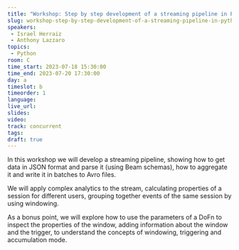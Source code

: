 ```yaml
---
title: "Workshop: Step by step development of a streaming pipeline in Python"
slug: workshop-step-by-step-development-of-a-streaming-pipeline-in-python
speakers:
 - Israel Herraiz
 - Anthony Lazzaro
topics:
 - Python
room: C
time_start: 2023-07-18 15:30:00
time_end: 2023-07-20 17:30:00
day: a
timeslot: b
timeorder: 1
language: 
live_url: 
slides: 
video: 
track: concurrent
tags:   
draft: true
---
```


In this workshop we will develop a streaming pipeline, showing how to get data in JSON format and parse it (using Beam schemas), how to aggregate it and write it in batches to Avro files.
 
 
 
 We will apply complex analytics to the stream, calculating properties of a session for different users, grouping together events of the same session by using windowing. 
 
 
 
 As a bonus point, we will explore how to use the parameters of a DoFn to inspect the properties of the window, adding information about the window and the trigger, to understand the concepts of windowing, triggering and accumulation mode.